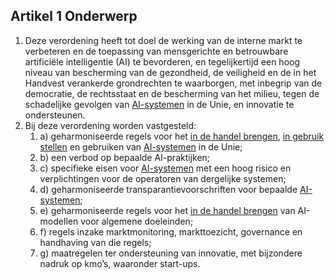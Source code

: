 ## Artikel 1 Onderwerp

1. Deze verordening heeft tot doel de werking van de interne markt te verbeteren en de toepassing van mensgerichte en betrouwbare artificiële intelligentie (AI) te bevorderen, en tegelijkertijd een hoog niveau van bescherming van de gezondheid, de veiligheid en de in het Handvest verankerde grondrechten te waarborgen, met inbegrip van de democratie, de rechtsstaat en de bescherming van het milieu, tegen de schadelijke gevolgen van [AI-systemen](a3.md#^ai-systeem) in de Unie, en innovatie te ondersteunen.
2. Bij deze verordening worden vastgesteld:
	1. a) geharmoniseerde regels voor het [in de handel brengen](a3.md#^handel), [in gebruik stellen](a3.md#^gebruik) en gebruiken van [AI-systemen](a3.md#^ai-systeem) in de Unie; 
	2. b) een verbod op bepaalde AI-praktijken; 
	3. c) specifieke eisen voor [AI-systemen](a3.md#^ai-systeem) met een hoog risico en verplichtingen voor de operatoren van dergelijke systemen; 
	4. d) geharmoniseerde transparantievoorschriften voor bepaalde [AI-systemen](a3.md#^ai-systeem); 
	5. e) geharmoniseerde regels voor het [in de handel brengen](a3.md#^handel) van AI-modellen voor algemene doeleinden; 
	6. f) regels inzake marktmonitoring, markttoezicht, governance en handhaving van die regels; 
	7. g) maatregelen ter ondersteuning van innovatie, met bijzondere nadruk op kmo’s, waaronder start-ups.